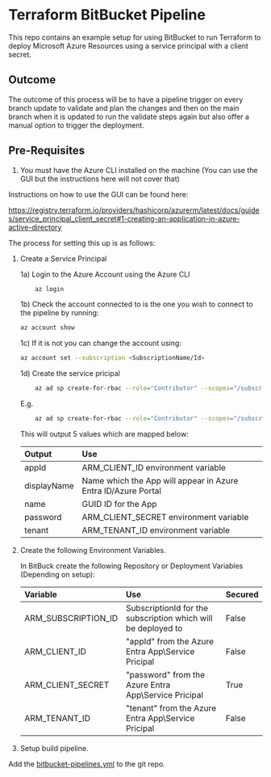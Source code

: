 # Terraform BitBucket Pipeline
This repo contains an example setup for using BitBucket to run Terraform to deploy Microsoft Azure Resources using a service principal with a client secret.

## Outcome

The outcome of this process will be to have a pipeline trigger on every branch update to validate and plan the changes and then on the main branch when it is updated to run the validate steps again but also offer a manual option to trigger the deployment.

## Pre-Requisites

1) You must have the Azure CLI installed on the machine (You can use the GUI but the instructions here will not cover that)

Instructions on how to use the GUI can be found here:

https://registry.terraform.io/providers/hashicorp/azurerm/latest/docs/guides/service_principal_client_secret#1-creating-an-application-in-azure-active-directory

The process for setting this up is as follows:

1) Create a Service Principal

    1a) Login to the Azure Account using the Azure CLI

    ```bash
        az login
    ```

    1b) Check the account connected to is the one you wish to connect to the pipeline by running:

    ```bash
    az account show
    ```

    1c) If it is not you can change the account using:

    ```bash
    az account set --subscription <SubscriptionName/Id>
    ```
    1d) Create the service pricipal

    ```bash
        az ad sp create-for-rbac --role="Contributor" --scopes="/subscriptions/<SubscriptionId>"
    ```
    E.g.

    ```bash
        az ad sp create-for-rbac --role="Contributor" --scopes="/subscriptions/20000000-0000-0000-0000-000000000000"
    ```

    This will output 5 values which are mapped below:

    | Output      | Use                     |
    | :---        |:----                    |
    | appId       | ARM_CLIENT_ID environment variable  |
    | displayName | Name which the App will appear in Azure Entra ID/Azure Portal |
    | name        | GUID ID for the App |
    | password    | ARM_CLIENT_SECRET environment variable                  |
    | tenant      | ARM_TENANT_ID environment variable                  |

2) Create the following Environment Variables.

    In BitBuck create the following Repository or Deployment Variables (Depending on setup):

    | Variable    | Use                     | Secured                     |
    | :---        |:----                    |:----                    |
    | ARM_SUBSCRIPTION_ID  | SubscriptionId for the subscription which will be deployed to | False |
    | ARM_CLIENT_ID | "appId" from the Azure Entra App\Service Pricipal | False |
    | ARM_CLIENT_SECRET | "password" from the Azure Entra App\Service Pricipal | True |
    | ARM_TENANT_ID    | "tenant" from the Azure Entra App\Service Pricipal | False |

3) Setup build pipeline.

Add the [bitbucket-pipelines.yml](https://github.com/Spence156/TerraformBitBucketPipeline/blob/dd4bed45aa55ccb302597dbfa73b5962b19b7b28/bitbucket-pipelines.yml) to the git repo.